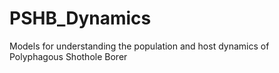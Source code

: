 # PSHB_Dynamics

Models for understanding the population and host dynamics of Polyphagous Shothole Borer
